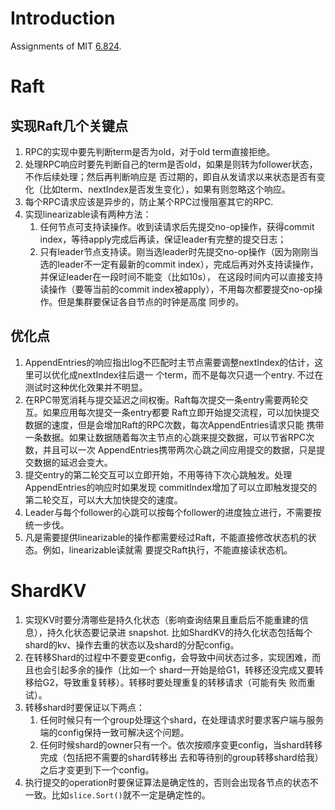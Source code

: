 # Introduction
Assignments of MIT [6.824](https://pdos.csail.mit.edu/6.824/schedule.html).

# Raft 

## 实现Raft几个关键点

1. RPC的实现中要先判断term是否为old，对于old term直接拒绝。
2. 处理RPC响应时要先判断自己的term是否old，如果是则转为follower状态，不作后续处理；然后再判断响应是
   否过期的，即自从发请求以来状态是否有变化（比如term、nextIndex是否发生变化），如果有则忽略这个响应。
3. 每个RPC请求应该是异步的，防止某个RPC过慢阻塞其它的RPC.
4. 实现linearizable读有两种方法：
   1. 任何节点可支持读操作。收到读请求后先提交no-op操作，获得commit index，等待apply完成后再读，保证leader有完整的提交日志；
   2. 只有leader节点支持读。刚当选leader时先提交no-op操作（因为刚刚当选的leader不一定有最新的commit index），完成后再对外支持读操作，并保证leader在一段时间不能变（比如10s），
      在这段时间内可以直接支持读操作（要等当前的commit index被apply），不用每次都要提交no-op操作。但是集群要保证各自节点的时钟是高度
      同步的。

## 优化点

1. AppendEntries的响应指出log不匹配时主节点需要调整nextIndex的估计，这里可以优化成nextIndex往后退一
   个term，而不是每次只退一个entry. 不过在测试时这种优化效果并不明显。
2. 在RPC带宽消耗与提交延迟之间权衡。Raft每次提交一条entry需要两轮交互。如果应用每次提交一条entry都要
   Raft立即开始提交流程，可以加快提交数据的速度，但是会增加Raft的RPC次数，每次AppendEntries请求只能
   携带一条数据。如果让数据随着每次主节点的心跳来提交数据，可以节省RPC次数，并且可以一次
   AppendEntries携带两次心跳之间应用提交的数据，只是提交数据的延迟会变大。
3. 提交entry的第二轮交互可以立即开始，不用等待下次心跳触发。处理AppendEntries的响应时如果发现
   commitIndex增加了可以立即触发提交的第二轮交互，可以大大加快提交的速度。
4. Leader与每个follower的心跳可以按每个follower的进度独立进行，不需要按统一步伐。
5. 凡是需要提供linearizable的操作都需要经过Raft，不能直接修改状态机的状态。例如，linearizable读就需
   要提交Raft执行，不能直接读状态机。
   
# ShardKV

1. 实现KV时要分清哪些是持久化状态（影响查询结果且重启后不能重建的信息），持久化状态要记录进
   snapshot. 比如ShardKV的持久化状态包括每个shard的kv、操作去重的状态以及shard的分配config。
2. 在转移Shard的过程中不要变更config，会导致中间状态过多，实现困难，而且也会引起多余的操作（比如一个
   shard一开始是给G1，转移还没完成又要转移给G2，导致重复转移）。转移时要处理重复的转移请求（可能有失
   败而重试）。
3. 转移shard时要保证以下两点：
   1. 任何时候只有一个group处理这个shard，在处理请求时要求客户端与服务端的config保持一致可解决这个问题。
   2. 任何时候shard的owner只有一个。依次按顺序变更config，当shard转移完成（包括把不需要的shard转移出
      去和等待别的group转移shard给我）之后才变更到下一个config。
4. 执行提交的operation时要保证算法是确定性的，否则会出现各节点的状态不一致。比如`slice.Sort()`就不一定是确定性的。
